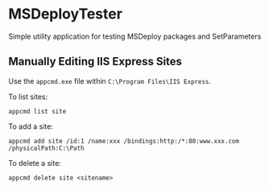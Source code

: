# MSDeployTester

Simple utility application for testing MSDeploy packages and SetParameters

## Manually Editing IIS Express Sites

Use the `appcmd.exe` file within `C:\Program Files\IIS Express`. 

To list sites:

```
appcmd list site
```

To add a site:

```
appcmd add site /id:1 /name:xxx /bindings:http:/*:80:www.xxx.com /physicalPath:C:\Path
```

To delete a site:

```
appcmd delete site <sitename>
```

